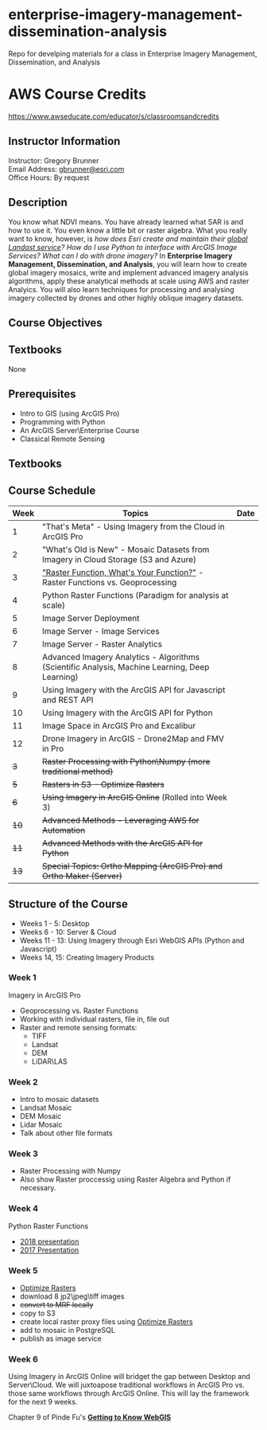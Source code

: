 # enterprise-imagery-management-dissemination-analysis
Repo for develping materials for a class in Enterprise Imagery Management, Dissemination, and Analysis

# AWS Course Credits
https://www.awseducate.com/educator/s/classroomsandcredits

## Instructor Information
Instructor:	Gregory Brunner  
Email Address:	gbrunner@esri.com  
Office Hours:	By request  

## Description
You know what NDVI means. You have already learned what SAR is and how to use it. You even know a little bit or raster algebra. What you really want to know, however, is *how does Esri create and maintain their [global Landast service](https://aws.amazon.com/earth/)?*  *How do I use Python to interface with ArcGIS Image Services?* *What can I do with drone imagery?*  In **Enterprise Imagery Management, Dissemination, and Analysis**, you will learn how to create global imagery mosaics, write and implement advanced imagery analysis algorithms, apply these analytical methods at scale using AWS and raster Analyics. You will also learn techniques for processing and analysing imagery collected by drones and other highly oblique imagery datasets.

## Course Objectives

## Textbooks
None

## Prerequisites
- Intro to GIS (using ArcGIS Pro)
- Programming with Python
- An ArcGIS Server\Enterprise Course
- Classical Remote Sensing

## Textbooks

## Course Schedule
| Week    | Topics | Date |
|---------|--------| ---- |
| 1    | "That's Meta" - Using Imagery from the Cloud in ArcGIS Pro |
| 2    | "What's Old is New" - Mosaic Datasets from Imagery in Cloud Storage (S3 and Azure) |
| 3    | ["Raster Function, What's Your Function?"](https://www.youtube.com/watch?v=RPoBE-E8VOc) - Raster Functions vs. Geoprocessing |
| 4    | Python Raster Functions (Paradigm for analysis at scale) |
| 5    | Image Server Deployment |
| 6    | Image Server - Image Services |
| 7    | Image Server - Raster Analytics |
| 8    | Advanced Imagery Analytics - Algorithms (Scientific Analysis, Machine Learning, Deep Learning) |
| 9    | Using Imagery with the ArcGIS API for Javascript and REST API |
| 10   | Using Imagery with the ArcGIS API for Python |
| 11   | Image Space in ArcGIS Pro and Excalibur |
| 12   | Drone Imagery in ArcGIS - Drone2Map and FMV in Pro |
| ~~3~~  | ~~Raster Processing with Python\Numpy (more traditional method)~~ |
| ~~5~~   | ~~Rasters in S3 - Optimize Rasters~~|
| ~~6~~    | ~~Using Imagery in ArcGIS Online~~ (Rolled into Week 3)|
| ~~10~~   |~~Advanced Methods - Leveraging AWS for Automation~~ |
| ~~11~~   | ~~Advanced Methods with the ArcGIS API for Python~~ |
| ~~13~~   | ~~Special Topics: Ortho Mapping (ArcGIS Pro) and Ortho Maker (Server)~~ |

## Structure of the Course
- Weeks 1 - 5: Desktop
- Weeks 6 - 10: Server & Cloud
- Weeks 11 - 13: Using Imagery through Esri WebGIS APIs (Python and Javascript)
- Weeks 14, 15: Creating Imagery Products

### Week 1
Imagery in ArcGIS Pro
- Geoprocessing vs. Raster Functions
- Working with individual rasters, file in, file out
- Raster and remote sensing formats:
  - TIFF
  - Landsat
  - DEM
  - LiDAR\LAS
  
### Week 2
- Intro to mosaic datasets
- Landsat Mosaic
- DEM Mosaic
- Lidar Mosaic
- Talk about other file formats

### Week 3
- Raster Processing with Numpy
- Also show Raster proccessig using Raster Algebra and Python if necessary.

### Week 4
Python Raster Functions
- [2018  presentation](https://www.youtube.com/watch?v=XBMZfjGn_UY)
- [2017 Presentation](https://www.youtube.com/watch?v=OgwnKRrVHN0)

### Week 5
- [Optimize Rasters](https://github.com/Esri/OptimizeRasters/)
- download 8 jp2\jpeg\tiff images 
- ~~convert to MRF locally~~
- copy to S3
- create local raster proxy files using [Optimize Rasters](https://github.com/Esri/OptimizeRasters/)
- add to mosaic in PostgreSQL
- publish as image service

### Week 6
Using Imagery in ArcGIS Online will bridget the gap between Desktop and Server\Cloud. We will juxtoapose traditional workflows in ArcGIS Pro vs. those same workflows through ArcGIS Online. This will lay the framework for the next 9 weeks.

Chapter 9 of Pinde Fu's [**Getting to Know WebGIS**](https://esripress.esri.com/storage/esripress/images/353/gtkwebgis_third_toc.pdf)


